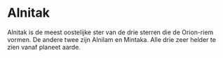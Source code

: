 # Alnitak

Alnitak is de meest oostelijke ster van de drie sterren die de Orion-riem
vormen. De andere twee zijn Alnilam en Mintaka. Alle drie zeer helder te zien
vanaf planeet aarde.
